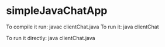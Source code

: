 # simpleJavaChatApp
To compile it run: javac clientChat.java
To run it: java clientChat

To run it directly: java clientChat.java

